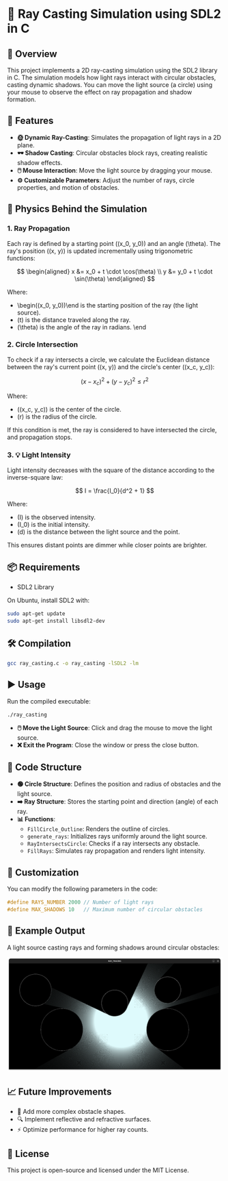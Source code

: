 # 🌟 Ray Casting Simulation using SDL2 in C

## 📝 Overview

This project implements a 2D ray-casting simulation using the SDL2 library in C. The simulation models how light rays interact with circular obstacles, casting dynamic shadows. You can move the light source (a circle) using your mouse to observe the effect on ray propagation and shadow formation.

## 🚀 Features

- **🌞 Dynamic Ray-Casting**: Simulates the propagation of light rays in a 2D plane.
- **🕶️ Shadow Casting**: Circular obstacles block rays, creating realistic shadow effects.
- **🖱️ Mouse Interaction**: Move the light source by dragging your mouse.
- **⚙️ Customizable Parameters**: Adjust the number of rays, circle properties, and motion of obstacles.

## 📐 Physics Behind the Simulation

### 1. Ray Propagation

Each ray is defined by a starting point \((x_0, y_0)\) and an angle (\theta). The ray's position \((x, y)\) is updated incrementally using trigonometric functions:

$$
\begin{aligned}
    x &= x_0 + t \cdot \cos(\theta) \\
    y &= y_0 + t \cdot \sin(\theta)
\end{aligned}
$$

Where:

- \begin\((x_0, y_0)\)\end is the starting position of the ray (the light source).
- \(t\) is the distance traveled along the ray.
- \(\theta\) is the angle of the ray in radians.
\end
### 2. Circle Intersection

To check if a ray intersects a circle, we calculate the Euclidean distance between the ray's current point \((x, y)\) and the circle's center \((x_c, y_c)\):

$$
(x - x_c)^2 + (y - y_c)^2 \leq r^2
$$

Where:

- \((x_c, y_c)\) is the center of the circle.
- \(r\) is the radius of the circle.

If this condition is met, the ray is considered to have intersected the circle, and propagation stops.

### 3. 💡 Light Intensity

Light intensity decreases with the square of the distance according to the inverse-square law:

$$
I = \frac{I_0}{d^2 + 1}
$$

Where:

- \(I\) is the observed intensity.
- \(I_0\) is the initial intensity.
- \(d\) is the distance between the light source and the point.

This ensures distant points are dimmer while closer points are brighter.

## 📦 Requirements

- SDL2 Library

On Ubuntu, install SDL2 with:

```bash
sudo apt-get update
sudo apt-get install libsdl2-dev
```

## 🛠️ Compilation

```bash
gcc ray_casting.c -o ray_casting -lSDL2 -lm
```

## ▶️ Usage

Run the compiled executable:

```bash
./ray_casting
```

- **🖱️ Move the Light Source**: Click and drag the mouse to move the light source.
- **❌ Exit the Program**: Close the window or press the close button.

## 📂 Code Structure

- **🟢 Circle Structure**: Defines the position and radius of obstacles and the light source.
- **➡️ Ray Structure**: Stores the starting point and direction (angle) of each ray.
- **📊 Functions**:
  - `FillCircle_Outline`: Renders the outline of circles.
  - `generate_rays`: Initializes rays uniformly around the light source.
  - `RayIntersectsCircle`: Checks if a ray intersects any obstacle.
  - `FillRays`: Simulates ray propagation and renders light intensity.

## 🧰 Customization

You can modify the following parameters in the code:

```c
#define RAYS_NUMBER 2000 // Number of light rays
#define MAX_SHADOWS 10   // Maximum number of circular obstacles
```

## 📸 Example Output

A light source casting rays and forming shadows around circular obstacles:

![Example Output](example.png)

## 📈 Future Improvements

- 🔄 Add more complex obstacle shapes.
- 🔍 Implement reflective and refractive surfaces.
- ⚡ Optimize performance for higher ray counts.

## 📜 License

This project is open-source and licensed under the MIT License.

